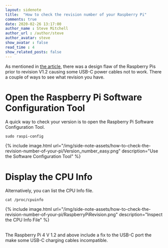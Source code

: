 ```yaml
---
layout: sidenote
title:  "How to check the revision number of your Raspberry Pi"
comments: true
date: 2020-02-26 13:17:00
author_name : Steve Mitchell
author_url : /author/steve
author_avatar: steve
show_avatar : false
read_time : 4
show_related_posts: false
---
```

As mentioned in <a href="/some-assemply-required">the article</a>, there was a design flaw of the Raspberry Pis prior to revision V1.2 causing some USB-C power cables not to work. There a couple of ways to see what revision you have.

# Open the Raspberry Pi Software Configuration Tool

A quick way to check your version is to open the Raspberry Pi Software Configuration Tool.

```shell
sudo raspi-config
```

{% include image.html url="/img/side-note-assets/how-to-check-the-revision-number-of-your-pi/Version_number_easy.png" description="Use the Software Configuration Tool" %}

# Display the CPU Info

Alternatively, you can list the CPU Info file.

```shell
cat /proc/cpuinfo
```

{% include image.html url="/img/side-note-assets/how-to-check-the-revision-number-of-your-pi/RaspberryPiRevision.png" description="Inspect the CPU Info File" %}

<br/>
The Raspberry Pi 4 V 1.2 and above include a fix to the USB-C port the make some USB-C charging cables incompatible. 
